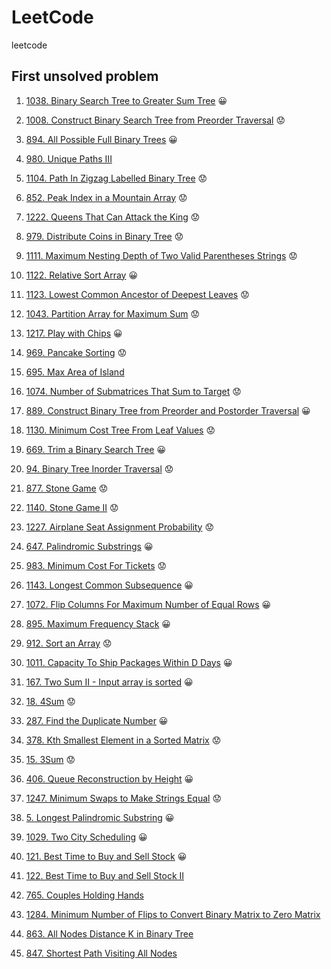 # LeetCode

leetcode

## First unsolved problem

1. [1038. Binary Search Tree to Greater Sum Tree](https://leetcode.com/problems/binary-search-tree-to-greater-sum-tree/) 😀

2. [1008. Construct Binary Search Tree from Preorder Traversal](https://leetcode.com/problems/construct-binary-search-tree-from-preorder-traversal/) 😟

3. [894. All Possible Full Binary Trees](https://leetcode.com/problems/all-possible-full-binary-trees/) 😀

4. [980. Unique Paths III](https://leetcode.com/problems/unique-paths-iii/)

5. [1104. Path In Zigzag Labelled Binary Tree](https://leetcode.com/problems/path-in-zigzag-labelled-binary-tree/) 😟

6. [852. Peak Index in a Mountain Array](https://leetcode.com/problems/peak-index-in-a-mountain-array/) 😟

7. [1222. Queens That Can Attack the King](https://leetcode.com/problems/queens-that-can-attack-the-king/) 😟

8. [979. Distribute Coins in Binary Tree](https://leetcode.com/problems/distribute-coins-in-binary-tree/) 😟

9. [1111. Maximum Nesting Depth of Two Valid Parentheses Strings](https://leetcode.com/problems/maximum-nesting-depth-of-two-valid-parentheses-strings/) 😟

10. [1122. Relative Sort Array](https://leetcode.com/problems/relative-sort-array/) 😀

11. [1123. Lowest Common Ancestor of Deepest Leaves](https://leetcode.com/problems/lowest-common-ancestor-of-deepest-leaves/) 😟

12. [1043. Partition Array for Maximum Sum](https://leetcode.com/problems/partition-array-for-maximum-sum/) 😟

13. [1217. Play with Chips](https://leetcode.com/problems/play-with-chips/) 😀

14. [969. Pancake Sorting](https://leetcode.com/problems/pancake-sorting/) 😟

15. [695. Max Area of Island](https://leetcode.com/problems/max-area-of-island/)

16. [1074. Number of Submatrices That Sum to Target](https://leetcode.com/problems/number-of-submatrices-that-sum-to-target/) 😟

17. [889. Construct Binary Tree from Preorder and Postorder Traversal](https://leetcode.com/problems/construct-binary-tree-from-preorder-and-postorder-traversal/) 😀

18. [1130. Minimum Cost Tree From Leaf Values](https://leetcode.com/problems/minimum-cost-tree-from-leaf-values/) 😟

19. [669. Trim a Binary Search Tree](https://leetcode.com/problems/trim-a-binary-search-tree/) 😀

20. [94. Binary Tree Inorder Traversal](https://leetcode.com/problems/binary-tree-inorder-traversal/) 😟

21. [877. Stone Game](https://leetcode.com/problems/stone-game/) 😟

22. [1140. Stone Game II](https://leetcode.com/problems/stone-game-ii/) 😟

23. [1227. Airplane Seat Assignment Probability](https://leetcode.com/problems/airplane-seat-assignment-probability/) 😟

24. [647. Palindromic Substrings](https://leetcode.com/problems/palindromic-substrings/) 😀

25. [983. Minimum Cost For Tickets](https://leetcode.com/problems/minimum-cost-for-tickets/) 😟

26. [1143. Longest Common Subsequence](https://leetcode.com/problems/longest-common-subsequence/) 😀

27. [1072. Flip Columns For Maximum Number of Equal Rows](https://leetcode.com/problems/flip-columns-for-maximum-number-of-equal-rows/) 😀

28. [895. Maximum Frequency Stack](https://leetcode.com/problems/maximum-frequency-stack/) 😀

29. [912. Sort an Array](https://leetcode.com/problems/sort-an-array/) 😟

30. [1011. Capacity To Ship Packages Within D Days](https://leetcode.com/problems/capacity-to-ship-packages-within-d-days/) 😀

31. [167. Two Sum II - Input array is sorted](https://leetcode.com/problems/two-sum-ii-input-array-is-sorted/) 😀

32. [18. 4Sum](https://leetcode.com/problems/4sum/) 😟

33. [287. Find the Duplicate Number](https://leetcode.com/problems/find-the-duplicate-number/) 😀

34. [378. Kth Smallest Element in a Sorted Matrix](https://leetcode.com/problems/kth-smallest-element-in-a-sorted-matrix/) 😟

35. [15. 3Sum](https://leetcode.com/problems/3sum/) 😟

36. [406. Queue Reconstruction by Height](https://leetcode.com/problems/queue-reconstruction-by-height/) 😀

37. [1247. Minimum Swaps to Make Strings Equal](https://leetcode.com/problems/minimum-swaps-to-make-strings-equal/) 😟

38. [5. Longest Palindromic Substring](https://leetcode.com/problems/longest-palindromic-substring/) 😀

39. [1029. Two City Scheduling](https://leetcode.com/problems/two-city-scheduling/) 😀

40. [121. Best Time to Buy and Sell Stock](https://leetcode.com/problems/best-time-to-buy-and-sell-stock/) 😀

41. [122. Best Time to Buy and Sell Stock II](https://leetcode.com/problems/best-time-to-buy-and-sell-stock-ii/)

42. [765. Couples Holding Hands](https://leetcode.com/problems/couples-holding-hands/)

43. [1284. Minimum Number of Flips to Convert Binary Matrix to Zero Matrix](https://leetcode.com/problems/minimum-number-of-flips-to-convert-binary-matrix-to-zero-matrix/)

44. [863. All Nodes Distance K in Binary Tree](https://leetcode.com/problems/all-nodes-distance-k-in-binary-tree/)

45. [847. Shortest Path Visiting All Nodes](https://leetcode.com/problems/shortest-path-visiting-all-nodes/)
